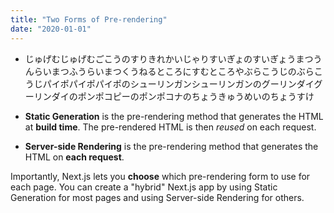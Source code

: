 ```yaml
---
title: "Two Forms of Pre-rendering"
date: "2020-01-01"
---
```


- じゅげむじゅげむごこうのすりきれかいじゃりすいぎょのすいぎょうまつうんらいまつふうらいまつくうねるところにすむところやぶらこうじのぶらこうじパイポパイポパイポのシューリンガンシューリンガンのグーリンダイグーリンダイのポンポコピーのポンポコナのちょうきゅうめいのちょうすけ

- **Static Generation** is the pre-rendering method that generates the HTML at **build time**. The pre-rendered HTML is then _reused_ on each request.
- **Server-side Rendering** is the pre-rendering method that generates the HTML on **each request**.

Importantly, Next.js lets you **choose** which pre-rendering form to use for each page. You can create a "hybrid" Next.js app by using Static Generation for most pages and using Server-side Rendering for others.
